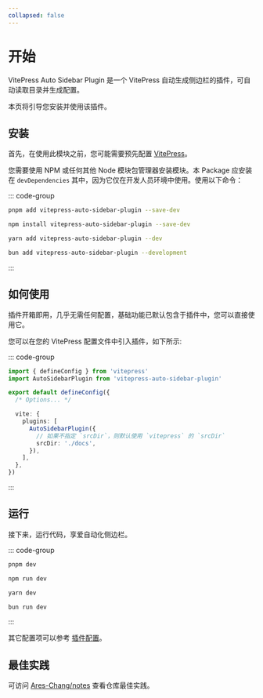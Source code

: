 ```yaml
---
collapsed: false
---
```


# 开始

VitePress Auto Sidebar Plugin 是一个 VitePress 自动生成侧边栏的插件，可自动读取目录并生成配置。

本页将引导您安装并使用该插件。

## 安装

首先，在使用此模块之前，您可能需要预先配置 [VitePress](https://vitepress.dev/)。

您需要使用 NPM 或任何其他 Node 模块包管理器安装模块。本 Package 应安装在 `devDependencies` 其中，因为它仅在开发人员环境中使用。使用以下命令：

::: code-group

```bash [pnpm]
pnpm add vitepress-auto-sidebar-plugin --save-dev
```

```bash [npm]
npm install vitepress-auto-sidebar-plugin --save-dev
```

```bash [yarn]
yarn add vitepress-auto-sidebar-plugin --dev
```

```bash [bun]
bun add vitepress-auto-sidebar-plugin --development
```

:::

## 如何使用

插件开箱即用，几乎无需任何配置，基础功能已默认包含于插件中，您可以直接使用它。

您可以在您的 VitePress 配置文件中引入插件，如下所示:

::: code-group

```ts [config.ts]
import { defineConfig } from 'vitepress'
import AutoSidebarPlugin from 'vitepress-auto-sidebar-plugin'

export default defineConfig({
  /* Options... */

  vite: {
    plugins: [
      AutoSidebarPlugin({
        // 如果不指定 `srcDir`，则默认使用 `vitepress` 的 `srcDir`
        srcDir: './docs',
      }),
    ],
  },
})
```

:::

## 运行

接下来，运行代码，享爱自动化侧边栏。

::: code-group

```bash [pnpm]
pnpm dev
```

```bash [npm]
npm run dev
```

```bash [yarn]
yarn dev
```

```bash [bun]
bun run dev
```

:::

其它配置项可以参考 [插件配置](./config/index.md)。

## 最佳实践

可访问 [Ares-Chang/notes](https://github.com/Ares-Chang/notes) 查看仓库最佳实践。